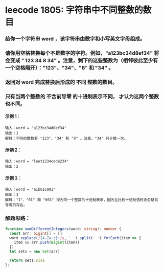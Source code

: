 # leecode 1805: 字符串中不同整数的数目

### 给你一个字符串 word ，该字符串由数字和小写英文字母组成。

### 请你用空格替换每个不是数字的字符。例如，"a123bc34d8ef34" 将会变成 " 123  34 8  34" 。注意，剩下的这些整数为（相邻彼此至少有一个空格隔开）："123"、"34"、"8" 和 "34" 。

### 返回对 word 完成替换后形成的 不同 整数的数目。

### 只有当两个整数的 不含前导零 的十进制表示不同， 才认为这两个整数也不同。
 
#### 示例 1：
```
输入：word = "a123bc34d8ef34"
输出：3
解释：不同的整数有 "123"、"34" 和 "8" 。注意，"34" 只计数一次。
```
#### 示例 2：
```
输入：word = "leet1234code234"
输出：2
```
#### 示例 3：
```
输入：word = "a1b01c001"
输出：1
解释："1"、"01" 和 "001" 视为同一个整数的十进制表示，因为在比较十进制值时会忽略前导零的存在。
```

### 解题思路：
```ts
function numDifferentIntegers(word: string): number {
  const arr: bigint[] = []
  word.replace(/[A-Za-z]+/g, ' ').split(' ').forEach(item => {
    item && arr.push(BigInt(item))
  })
  let sets = new Set(arr)

  return sets.size
};
```